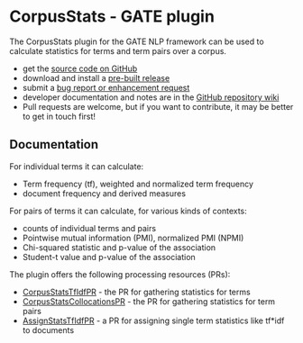 # CorpusStats - GATE plugin

The CorpusStats plugin for the GATE NLP framework can be used to calculate 
statistics for terms and term pairs over a corpus. 

* get the [source code on GitHub](https://github.com/johann-petrak/gateplugin-CorpusStats)
* download and install a [pre-built release](https://github.com/johann-petrak/gateplugin-CorpusStats/releases)
* submit a [bug report or enhancement request](https://github.com/johann-petrak/gateplugin-CorpusStats/issues)
* developer documentation and notes are in the [GitHub repository wiki](https://github.com/johann-petrak/gateplugin-CorpusStats/wiki)
* Pull requests are welcome, but if you want to contribute, it may be better to get in touch first!
  

## Documentation

For individual terms it can calculate:
* Term frequency (tf), weighted and normalized term frequency
* document frequency and derived measures

For pairs of terms it can calculate, for various kinds of contexts:
* counts of individual terms and pairs
* Pointwise mutual information (PMI), normalized PMI (NPMI)
* Chi-squared statistic and p-value of the association
* Student-t value and p-value of the association

The plugin offers the following processing resources (PRs):
* [CorpusStatsTfIdfPR](doc-CorpusStatsTfIdfPR) - the PR for gathering statistics for terms
* [CorpusStatsCollocationsPR](doc-CorpusStatsCollocationsPR) - the PR for gathering statistics for term pairs
* [AssignStatsTfIdfPR](doc-AssignStatsTfIdfPR) - a PR for assigning single term statistics like tf\*idf to documents



